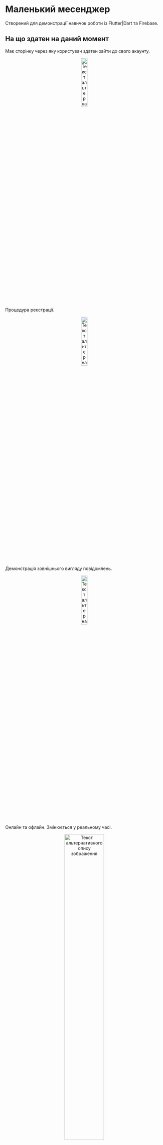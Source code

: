# Маленький месенджер

Створений для демонстрації навичок роботи із Flutter|Dart та Firebase.

## На що здатен на даний момент

Має сторінку через яку користувач здатен зайти до свого акаунту.

<p align="center">
<a>
  <img src="https://github.com/Marikorzh/Little_messager/assets/55840494/8cc0c0bd-0824-4b92-b81f-af0f8fe078b1" alt="Текст альтернативного опису зображення" width="20%" height=auto>
</a>
</p>

Процедура реєстрації.

<p align="center">
  <img src="https://github.com/Marikorzh/Little_messager/assets/55840494/16457167-6dc7-433e-a539-4dd0a80b4cbd" alt="Текст альтернативного опису зображення" width="20%" height=auto>
</p>

Демонстрація зовнішнього вигляду повідомлень.

<p align="center">
  <img src="https://github.com/Marikorzh/Little_messager/assets/55840494/82e9a29e-821d-46b6-b4e5-350ef1569b68" alt="Текст альтернативного опису зображення" width="20%" height=auto>
</p>

Онлайн та офлайн. Змінюється у реальному часі.

<p align="center">
  <img src="https://github.com/Marikorzh/Little_messager/assets/55840494/3a363fd3-d265-4d1b-810b-2e33a0358e53" alt="Текст альтернативного опису зображення" width="50%" height=auto>
</p>

Сповіщення, коли користувач не онлайн.

<p align="center">
  <img src="https://github.com/Marikorzh/Little_messager/assets/55840494/825326af-342e-46af-982e-4f3b6e8a0f62" alt="Текст альтернативного опису зображення" width="50%" height=auto>
</p>

